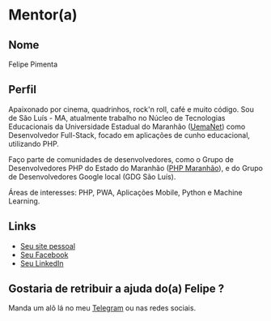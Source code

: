 # Mentor(a)

## Nome

Felipe Pimenta

## Perfil

Apaixonado por cinema, quadrinhos, rock'n roll, café e muito código. Sou de São Luís - MA, atualmente trabalho no Núcleo de Tecnologias Educacionais da Universidade Estadual do Maranhão ([UemaNet](http://www.uemanet.uema.br)) como Desenvolvedor Full-Stack, focado em aplicações de cunho educacional, utilizando PHP.

Faço parte de comunidades de desenvolvedores, como o Grupo de Desenvolvedores PHP do Estado do Maranhão ([PHP Maranhão](https://github.com/phpmaranhao)), e do Grupo de Desenvolvedores Google local (GDG São Luís).

Áreas de interesses: PHP, PWA, Aplicações Mobile, Python e Machine Learning.

## Links

* [Seu site pessoal](http://fhpimenta.github.io)
* [Seu Facebook](https://www.facebook.com/fhp1menta)
* [Seu LinkedIn](https://www.linkedin.com/in/felipe-pimenta-675184109)

## Gostaria de retribuir a ajuda do(a) Felipe ?

Manda um alô lá no meu [Telegram](https://t.me/fhpimenta) ou nas redes sociais.